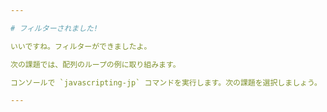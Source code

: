 ```yaml
---

# フィルターされました!

いいですね。フィルターができましたよ。

次の課題では、配列のループの例に取り組みます。

コンソールで `javascripting-jp` コマンドを実行します。次の課題を選択しましょう。

---
```

